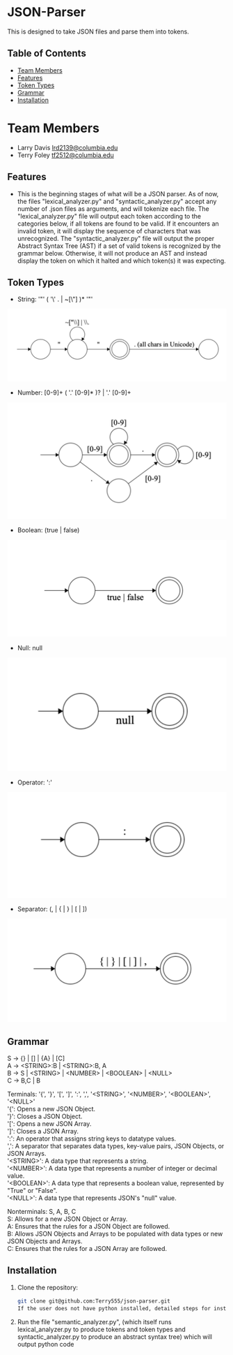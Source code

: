 # JSON-Parser

This is designed to take JSON files and parse them into tokens. 

## Table of Contents
- [Team Members](#team-members)
- [Features](#features)
- [Token Types](#token-types)
- [Grammar](#grammar)
- [Installation](#installation)

# Team Members

- Larry Davis lrd2139@columbia.edu
- Terry Foley tf2512@columbia.edu

## Features

- This is the beginning stages of what will be a JSON parser. As of now, the files "lexical_analyzer.py" and "syntactic_analyzer.py" accept any number of .json files as arguments, and will tokenize each file. The "lexical_analyzer.py" file will output each token according to the categories below, if all tokens are found to be valid. If it encounters an invalid token, it will display the sequence of characters that was unrecognized. The "syntactic_analyzer.py" file will output the proper Abstract Syntax Tree (AST) if a set of valid tokens is recognized by the grammar below. Otherwise, it will not produce an AST and instead display the token on which it halted and which token(s) it was expecting. 

## Token Types

- String: '"' ( '\\' . | ~[\\"] )* '"'

![Number](images/string.png)
  
- Number: [0-9]+ ( '.' [0-9]* )? | '.' [0-9]+
  
![Number](images/number.png)
  
- Boolean: (true | false)
  
![Boolean](images/boolean.png)
  
- Null: null
  
![Null](images/null.png)
  
- Operator: ':'
  
![Operator](images/operator.png)
  
- Separator: (\, | \{ | \} | \[ | \])
  
![Separator](images/separator.png)
  
<!-- Identifiers will become the keys in key/value pairs in JS and Python, which will likely have
their own set of rules (eg. not starting with a number), but for this initial step we will treat all Identifiers
as Strings -->
<!-- - Example Identifier: '"' (^[A-Za-z_$][A-Za-z0-9_$]*$)|(^['"][^'"]*['"]$) '"' -->

## Grammar

S → {} | [] | {A} | [C]  
A → \<STRING\>:B | \<STRING\>:B, A  
B → S | \<STRING\> | \<NUMBER\> | \<BOOLEAN\> | \<NULL\>  
C → B,C | B

Terminals: '{', '}', '[', ']', ':', ',', '\<STRING\>', '\<NUMBER\>', '\<BOOLEAN\>', '\<NULL\>'  
'{': Opens a new JSON Object.  
'}': Closes a JSON Object.  
'[': Opens a new JSON Array.  
']': Closes a JSON Array.  
':': An operator that assigns string keys to datatype values.  
',': A separator that separates data types, key-value pairs, JSON Objects, or JSON Arrays.  
'\<STRING\>': A data type that represents a string.  
'\<NUMBER\>': A data type that represents a number of integer or decimal value.  
'\<BOOLEAN\>': A data type that represents a boolean value, represented by "True" or "False".  
'\<NULL\>': A data type that represents JSON's "null" value.  
  
Nonterminals: S, A, B, C  
S: Allows for a new JSON Object or Array.  
A: Ensures that the rules for a JSON Object are followed.  
B: Allows JSON Objects and Arrays to be populated with data types or new JSON Objects and Arrays.  
C: Ensures that the rules for a JSON Array are followed.  


## Installation

1. Clone the repository:
   ```bash
   git clone git@github.com:Terry555/json-parser.git
   If the user does not have python installed, detailed steps for installation are included in the shell script file "run_script.sh". 
2. Run the file "semantic_analyzer.py", (which itself runs lexical_analyzer.py to produce tokens and token types and syntactic_analyzer.py to produce an abstract syntax tree) which will output python code
